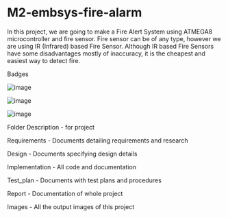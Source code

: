 # M2-embsys-fire-alarm



In this project, we are going to make a Fire Alert System using ATMEGA8 microcontroller and fire sensor. Fire sensor can be of any type, however we are using IR (Infrared) based Fire Sensor. Although IR based Fire Sensors have some disadvantages mostly of inaccuracy, it is the cheapest and easiest way to detect fire.

Badges

![image](https://user-images.githubusercontent.com/98867796/156989044-b288ac67-f251-4b15-b631-818536c98842.png)

![image](https://user-images.githubusercontent.com/98867796/156989138-6cab8d89-c106-42a3-b5e8-333ff28084f6.png)

![image](https://user-images.githubusercontent.com/98867796/156989189-f560954b-44e9-4a3b-b2b5-6b2f20729176.png)

   Folder	     Description - for project
   
Requirements -	 Documents detailing requirements and research

Design	-       Documents specifying design details

Implementation  - 	All code and documentation

Test_plan	  -  Documents with test plans and procedures

Report	    -  Documentation of whole project

Images	   -    All the output images of this project


